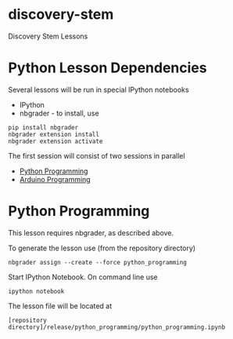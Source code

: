 # discovery-stem
Discovery Stem Lessons

# Python Lesson Dependencies
Several lessons will be run in special IPython notebooks
* IPython
* nbgrader -  to install, use
```
pip install nbgrader
nbgrader extension install
nbgrader extension activate
```


The first session will consist of two sessions in parallel

* [Python Programming](#python)
* [Arduino Programming](arduino_programming.md)


# <a name="python"></a>Python Programming

This lesson requires nbgrader, as described above. 

To generate the lesson use (from the repository directory)
```
nbgrader assign --create --force python_programming
```

Start IPython Notebook. On command line use
```
ipython notebook
```

The lesson file will be located at
```
[repository directory]/release/python_programming/python_programming.ipynb
```
